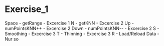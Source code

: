 # Exercise_1

Space	- getRange			- Excercise 1
N		- getKNN			- Excercise 2
Up		- numPointsKNN++	- Excercise 2
Down	- numPointsKNN--	- Excercise 2
S		- Smoothing			- Excercise 3
T		- Thinning			- Excercise 3
R		- Load/Reload Data	- Nur so